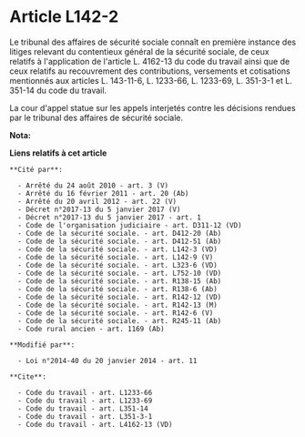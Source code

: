 # Article L142-2

Le tribunal des affaires de sécurité sociale connaît en première instance des litiges relevant du contentieux général de la
sécurité sociale, de ceux relatifs à l'application de l'article L. 4162-13 du code du travail ainsi que de ceux relatifs au
recouvrement des contributions, versements et cotisations mentionnés aux articles L. 143-11-6, L. 1233-66, L. 1233-69, L.
351-3-1 et L. 351-14 du code du travail. 

La cour d'appel statue sur les appels interjetés contre les décisions rendues par le tribunal des affaires de sécurité
sociale.

**Nota:**



**Liens relatifs à cet article**

	**Cité par**:

	  - Arrêté du 24 août 2010 - art. 3 (V)
	  - Arrêté du 16 février 2011 - art. 20 (Ab)
	  - Arrêté du 20 avril 2012 - art. 22 (V)
	  - Décret n°2017-13 du 5 janvier 2017 (V)
	  - Décret n°2017-13 du 5 janvier 2017 - art. 1
	  - Code de l'organisation judiciaire - art. D311-12 (VD)
	  - Code de la sécurité sociale. - art. D412-20 (Ab)
	  - Code de la sécurité sociale. - art. D412-51 (Ab)
	  - Code de la sécurité sociale. - art. L142-3 (VD)
	  - Code de la sécurité sociale. - art. L142-9 (V)
	  - Code de la sécurité sociale. - art. L323-6 (VD)
	  - Code de la sécurité sociale. - art. L752-10 (VD)
	  - Code de la sécurité sociale. - art. R138-15 (Ab)
	  - Code de la sécurité sociale. - art. R138-6 (Ab)
	  - Code de la sécurité sociale. - art. R142-12 (VD)
	  - Code de la sécurité sociale. - art. R142-13 (M)
	  - Code de la sécurité sociale. - art. R142-6 (V)
	  - Code de la sécurité sociale. - art. R245-11 (Ab)
	  - Code rural ancien - art. 1169 (Ab)

	**Modifié par**:

	  - Loi n°2014-40 du 20 janvier 2014 - art. 11

	**Cite**:

	  - Code du travail - art. L1233-66
	  - Code du travail - art. L1233-69
	  - Code du travail - art. L351-14
	  - Code du travail - art. L351-3-1
	  - Code du travail - art. L4162-13 (VD)
